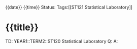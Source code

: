 {{date}} {{time}}
Status: 
Tags:[[ST121 Statistical Laboratory]]
# {{title}}

TD: YEAR1::TERM2::ST120 Statistical Laboratory
Q: 
A: 
